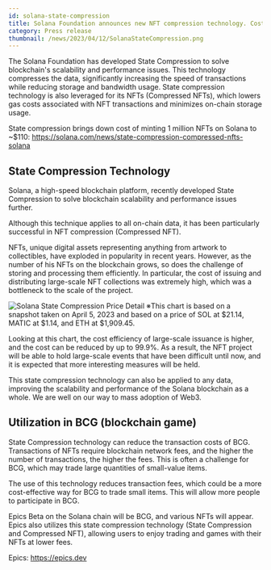 ```yaml
---
id: solana-state-compression
title: Solana Foundation announces new NFT compression technology. Cost savings of up to 99.9% are possible.
category: Press release
thumbnail: /news/2023/04/12/SolanaStateCompression.png
---
```


The Solana Foundation has developed State Compression to solve blockchain's
scalability and performance issues. This technology compresses the data,
significantly increasing the speed of transactions while reducing storage and
bandwidth usage. State compression technology is also leveraged for its NFTs
(Compressed NFTs), which lowers gas costs associated with NFT transactions and
minimizes on-chain storage usage.

State compression brings down cost of minting 1 million NFTs on Solana to ~$110:
https://solana.com/news/state-compression-compressed-nfts-solana

## State Compression Technology

Solana, a high-speed blockchain platform, recently developed State Compression
to solve blockchain scalability and performance issues further.

Although this technique applies to all on-chain data, it has been particularly
successful in NFT compression (Compressed NFT).

NFTs, unique digital assets representing anything from artwork to collectibles,
have exploded in popularity in recent years. However, as the number of his NFTs
on the blockchain grows, so does the challenge of storing and processing them
efficiently. In particular, the cost of issuing and distributing large-scale NFT
collections was extremely high, which was a bottleneck to the scale of the
project.

![Solana State Compression Price Detail](/news/2023/04/12/StateCompressionPriceDetail.png)
※This chart is based on a snapshot taken on April 5, 2023 and based on a price
of SOL at $21.14, MATIC at $1.14, and ETH at $1,909.45.

Looking at this chart, the cost efficiency of large-scale issuance is higher,
and the cost can be reduced by up to 99.9%. As a result, the NFT project will be
able to hold large-scale events that have been difficult until now, and it is
expected that more interesting measures will be held.

This state compression technology can also be applied to any data, improving the
scalability and performance of the Solana blockchain as a whole. We are well on
our way to mass adoption of Web3.

## Utilization in BCG (blockchain game)

State Compression technology can reduce the transaction costs of BCG.
Transactions of NFTs require blockchain network fees, and the higher the number
of transactions, the higher the fees. This is often a challenge for BCG, which
may trade large quantities of small-value items.

The use of this technology reduces transaction fees, which could be a more
cost-effective way for BCG to trade small items. This will allow more people to
participate in BCG.

Epics Beta on the Solana chain will be BCG, and various NFTs will appear. Epics
also utilizes this state compression technology (State Compression and
Compressed NFT), allowing users to enjoy trading and games with their NFTs at
lower fees.

Epics: https://epics.dev

